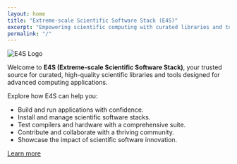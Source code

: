 ```yaml
---
layout: home
title: "Extreme-scale Scientific Software Stack (E4S)"
excerpt: "Empowering scientific computing with curated libraries and tools."
permalink: "/"
---
```


![E4S Logo](/assets/images/e4s-logo.png)

Welcome to **E4S (Extreme-scale Scientific Software Stack)**, your trusted source for curated, high-quality scientific libraries and tools designed for advanced computing applications.

Explore how E4S can help you:

- Build and run applications with confidence.
- Install and manage scientific software stacks.
- Test compilers and hardware with a comprehensive suite.
- Contribute and collaborate with a thriving community.
- Showcase the impact of scientific software innovation.

[Learn more](/about/)
